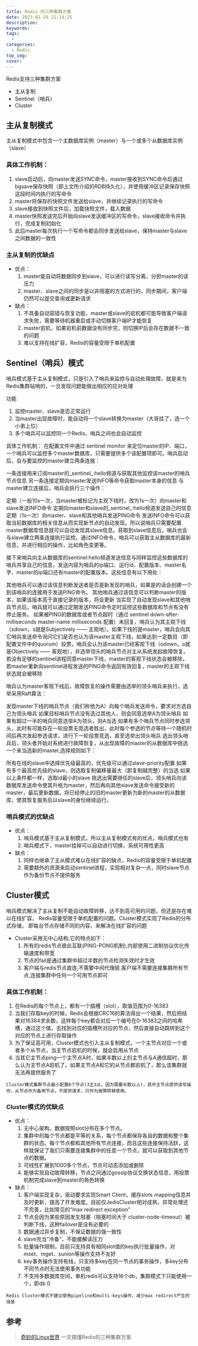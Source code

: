 ```yaml
---
title: Redis 的三种集群方案
date: 2023-01-29 21:14:25
description:
keywords:
tags:
  - 
categories:
  - Redis
top_img:
cover:
---
```


Redis支持三种集群方案
- 主从复制
- Sentinel（哨兵）
- Cluster

## 主从复制模式
主从复制模式中包含一个主数据库实例（master）与一个或多个从数据库实例（slave）

### 具体工作机制：
1. slave启动后，向master发送SYNC命令，master接收到SYNC命令后通过bgsave保存快照（即上文所介绍的RDB持久化），并使用缓冲区记录保存快照这段时间内执行的写命令
2. master将保存的快照文件发送给slave，并继续记录执行的写命令
3. slave接收到快照文件后，加载快照文件，载入数据
4. master快照发送完后开始向slave发送缓冲区的写命令，slave接收命令并执行，完成复制初始化
5. 此后master每次执行一个写命令都会同步发送给slave，保持master与slave之间数据的一致性

### 主从复制的优缺点
- 优点：
  1. master能自动将数据同步到slave，可以进行读写分离，分担master的读压力
  2. master、slave之间的同步是以非阻塞的方式进行的，同步期间，客户端仍然可以提交查询或更新请求
- 缺点：
  1. 不具备自动容错与恢复功能，master或slave的宕机都可能导致客户端请求失败，需要等待机器重启或手动切换客户端IP才能恢复
  2. master宕机，如果宕机前数据没有同步完，则切换IP后会存在数据不一致的问题
  3. 难以支持在线扩容，Redis的容量受限于单机配置


## Sentinel（哨兵）模式
哨兵模式基于主从复制模式，只是引入了哨兵来监控与自动处理故障，就是来为Redis集群站哨的，一旦发现问题能做出相应的应对处理

功能
1. 监控master、slave是否正常运行
2. 当master出现故障时，能自动将一个slave转换为master（大哥挂了，选一个小弟上位）
3. 多个哨兵可以监控同一个Redis，哨兵之间也会自动监控

具体工作机制：
在配置文件中通过 sentinel monitor 来定位master的IP、端口，一个哨兵可以监控多个master数据库，只需要提供多个该配置项即可。哨兵启动后，会与要监控的master建立两条连接：

一条连接用来订阅master的_sentinel_:hello频道与获取其他监控该master的哨兵节点信息
另一条连接定期向master发送INFO等命令获取master本身的信息
与master建立连接后，哨兵会执行三个操作：

定期（一般10s一次，当master被标记为主观下线时，改为1s一次）向master和slave发送INFO命令
定期向master和slave的_sentinel_:hello频道发送自己的信息
定期（1s一次）向master、slave和其他哨兵发送PING命令
发送INFO命令可以获取当前数据库的相关信息从而实现新节点的自动发现。所以说哨兵只需要配置master数据库信息就可以自动发现其slave信息。获取到slave信息后，哨兵也会与slave建立两条连接执行监控。通过INFO命令，哨兵可以获取主从数据库的最新信息，并进行相应的操作，比如角色变更等。

接下来哨兵向主从数据库的sentinel:hello频道发送信息与同样监控这些数据库的哨兵共享自己的信息，发送内容为哨兵的ip端口、运行id、配置版本、master名字、master的ip端口还有master的配置版本。这些信息有以下用处：

其他哨兵可以通过该信息判断发送者是否是新发现的哨兵，如果是的话会创建一个到该哨兵的连接用于发送PING命令。
其他哨兵通过该信息可以判断master的版本，如果该版本高于直接记录的版本，将会更新
当实现了自动发现slave和其他哨兵节点后，哨兵就可以通过定期发送PING命令定时监控这些数据库和节点有没有停止服务。
如果被PING的数据库或者节点超时（通过 sentinel down-after-milliseconds master-name milliseconds 配置）未回复，哨兵认为其主观下线（sdown，s就是Subjectively —— 主观地）。如果下线的是master，哨兵会向其它哨兵发送命令询问它们是否也认为该master主观下线，如果达到一定数目（即配置文件中的quorum）投票，哨兵会认为该master已经客观下线（odown，o就是Objectively —— 客观地），并选举领头的哨兵节点对主从系统发起故障恢复。若没有足够的sentinel进程同意master下线，master的客观下线状态会被移除，若master重新向sentinel进程发送的PING命令返回有效回复，master的主观下线状态就会被移除

哨兵认为master客观下线后，故障恢复的操作需要由选举的领头哨兵来执行，选举采用Raft算法：

发现master下线的哨兵节点（我们称他为A）向每个哨兵发送命令，要求对方选自己为领头哨兵
如果目标哨兵节点没有选过其他人，则会同意选举A为领头哨兵
如果有超过一半的哨兵同意选举A为领头，则A当选
如果有多个哨兵节点同时参选领头，此时有可能存在一轮投票无竞选者胜出，此时每个参选的节点等待一个随机时间后再次发起参选请求，进行下一轮投票竞选，直至选举出领头哨兵
选出领头哨兵后，领头者开始对系统进行故障恢复，从出现故障的master的从数据库中挑选一个来当选新的master,选择规则如下：

所有在线的slave中选择优先级最高的，优先级可以通过slave-priority配置
如果有多个最高优先级的slave，则选取复制偏移量最大（即复制越完整）的当选
如果以上条件都一样，选取id最小的slave
挑选出需要继任的slave后，领头哨兵向该数据库发送命令使其升格为master，然后再向其他slave发送命令接受新的master，最后更新数据。将已经停止的旧的master更新为新的master的从数据库，使其恢复服务后以slave的身份继续运行。

### 哨兵模式的优缺点
- 优点：
  1. 哨兵模式基于主从复制模式，所以主从复制模式有的优点，哨兵模式也有
  2. 哨兵模式下，master挂掉可以自动进行切换，系统可用性更高
- 缺点：
  1. 同样也继承了主从模式难以在线扩容的缺点，Redis的容量受限于单机配置
  2. 需要额外的资源来启动sentinel进程，实现相对复杂一点，同时slave节点作为备份节点不提供服务

## Cluster模式
哨兵模式解决了主从复制不能自动故障转移，达不到高可用的问题，但还是存在难以在线扩容，
Redis容量受限于单机配置的问题。Cluster模式实现了Redis的分布式存储，
即每台节点存储不同的内容，来解决在线扩容的问题

- Cluster采用无中心结构,它的特点如下：
  1. 所有的redis节点彼此互联(PING-PONG机制),内部使用二进制协议优化传输速度和带宽
  2. 节点的fail是通过集群中超过半数的节点检测失效时才生效
  3. 客户端与redis节点直连,不需要中间代理层.客户端不需要连接集群所有节点,连接集群中任何一个可用节点即可

### 具体工作机制：
1. 在Redis的每个节点上，都有一个插槽（slot），取值范围为0-16383
2. 当我们存取key的时候，Redis会根据CRC16的算法得出一个结果，然后把结果对16384求余数，这样每个key都会对应一个编号在0-16383之间的哈希槽，通过这个值，去找到对应的插槽所对应的节点，然后直接自动跳转到这个对应的节点上进行存取操作
3. 为了保证高可用，Cluster模式也引入主从复制模式，一个主节点对应一个或者多个从节点，当主节点宕机的时候，就会启用从节点
4. 当其它主节点ping一个主节点A时，如果半数以上的主节点与A通信超时，那么认为主节点A宕机了。如果主节点A和它的从节点都宕机了，那么该集群就无法再提供服务了

`Cluster模式集群节点最小配置6个节点(3主3从，因为需要半数以上)，其中主节点提供读写操作，从节点作为备用节点，不提供请求，只作为故障转移使用。`

### Cluster模式的优缺点
- 优点：
  1. 无中心架构，数据按照slot分布在多个节点。
  2. 集群中的每个节点都是平等的关系，每个节点都保存各自的数据和整个集群的状态。每个节点都和其他所有节点连接，而且这些连接保持活跃，这样就保证了我们只需要连接集群中的任意一个节点，就可以获取到其他节点的数据。
  3. 可线性扩展到1000多个节点，节点可动态添加或删除
  4. 能够实现自动故障转移，节点之间通过gossip协议交换状态信息，用投票机制完成slave到master的角色转换
- 缺点：
  1. 客户端实现复杂，驱动要求实现Smart Client，缓存slots mapping信息并及时更新，提高了开发难度。目前仅JedisCluster相对成熟，异常处理还不完善，比如常见的“max redirect exception”
  2. 节点会因为某些原因发生阻塞（阻塞时间大于 cluster-node-timeout）被判断下线，这种failover是没有必要的
  3. 数据通过异步复制，不保证数据的强一致性
  4. slave充当“冷备”，不能缓解读压力
  5. 批量操作限制，目前只支持具有相同slot值的key执行批量操作，对mset、mget、sunion等操作支持不友好
  6. key事务操作支持有线，只支持多key在同一节点的事务操作，多key分布不同节点时无法使用事务功能
  7. 不支持多数据库空间，单机redis可以支持16个db，集群模式下只能使用一个，即db 0

`Redis Cluster模式不建议使用pipeline和multi-keys操作，减少max redirect产生的场景`

## 参考
> [奇妙的Linux世界](https://www.hi-linux.com/posts/34936.html#vip-container) 一文搞懂Redis的三种集群方案
